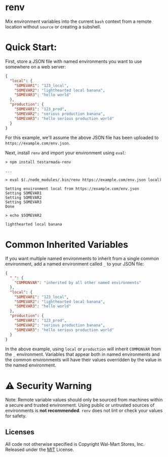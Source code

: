 # renv

Mix environment variables into the current `bash` context from a remote location without `source` or creating a subshell.

# Quick Start:

First, store a JSON file with named environments you want to use somewhere on a web server:

```json
{
  "local": {
    "SOMEVAR1": "123_local",
    "SOMEVAR2": "lighthearted local banana",
    "SOMEVAR3": "hello world"
  },
  "production": {
    "SOMEVAR1": "123_prod",
    "SOMEVAR2": "serious production banana",
    "SOMEVAR3": "hello serious production world"
  }
}
```

For this example, we'll assume the above JSON file has been uploaded to `https://example.com/env.json`.

Next, install `renv` and import your environment using `eval`:

```shell
> npm install testarmada-renv

...

> eval $(./node_modules/.bin/renv https://example.com/env.json local)

Setting environment local from https://example.com/env.json
Setting SOMEVAR1
Setting SOMEVAR2
Setting SOMEVAR3
Done

> echo $SOMEVAR2

lighthearted local banana

```

# Common Inherited Variables

If you want multiple named environments to inherit from a single common environment, add a named environment called `_` to your JSON file:

```json
{
  "_": {
    "COMMONVAR": "inherited by all other named environments"
  },
  "local": {
    "SOMEVAR1": "123_local",
    "SOMEVAR2": "lighthearted local banana",
    "SOMEVAR3": "hello world"
  },
  "production": {
    "SOMEVAR1": "123_prod",
    "SOMEVAR2": "serious production banana",
    "SOMEVAR3": "hello serious production world"
  }
}
```

In the above example, using `local` or `production` will inherit `COMMONVAR` from the `_` environment. Variables that appear both in named environments and the common environments will have their values overridden by the value in the named environment.

# :warning: Security Warning

Note: Remote variable values should only be sourced from machines within a secure and trusted environment. Using public or untrusted sources of environments is **not recommended**. `renv` does not lint or check your values for safety.

## Licenses

All code not otherwise specified is Copyright Wal-Mart Stores, Inc.
Released under the [MIT](./LICENSE) License.
